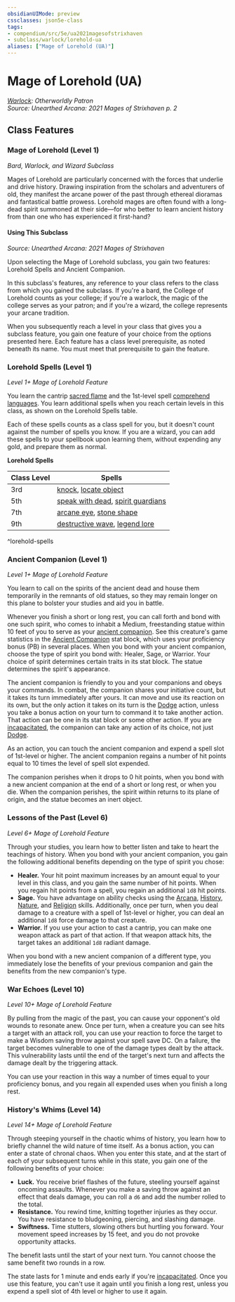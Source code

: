 ```yaml
---
obsidianUIMode: preview
cssclasses: json5e-class
tags:
- compendium/src/5e/ua2021magesofstrixhaven
- subclass/warlock/lorehold-ua
aliases: ["Mage of Lorehold (UA)"]
---
```

# Mage of Lorehold (UA)
*[Warlock](warlock.md): Otherworldly Patron*  
*Source: Unearthed Arcana: 2021 Mages of Strixhaven p. 2*  


## Class Features

### Mage of Lorehold (Level 1)

*Bard, Warlock, and Wizard Subclass*

Mages of Lorehold are particularly concerned with the forces that underlie and drive history. Drawing inspiration from the scholars and adventurers of old, they manifest the arcane power of the past through ethereal dioramas and fantastical battle prowess. Lorehold mages are often found with a long-dead spirit summoned at their side—for who better to learn ancient history from than one who has experienced it first-hand?

#### Using This Subclass
_Source: Unearthed Arcana: 2021 Mages of Strixhaven_

Upon selecting the Mage of Lorehold subclass, you gain two features: Lorehold Spells and Ancient Companion.

In this subclass's features, any reference to your class refers to the class from which you gained the subclass. If you're a bard, the College of Lorehold counts as your college; if you're a warlock, the magic of the college serves as your patron; and if you're a wizard, the college represents your arcane tradition.

When you subsequently reach a level in your class that gives you a subclass feature, you gain one feature of your choice from the options presented here. Each feature has a class level prerequisite, as noted beneath its name. You must meet that prerequisite to gain the feature.

### Lorehold Spells (Level 1)

*Level 1+ Mage of Lorehold Feature*

You learn the cantrip [sacred flame](/Systems/5e/spells/sacred-flame.md) and the 1st-level spell [comprehend languages](/Systems/5e/spells/comprehend-languages.md). You learn additional spells when you reach certain levels in this class, as shown on the Lorehold Spells table.

Each of these spells counts as a class spell for you, but it doesn't count against the number of spells you know. If you are a wizard, you can add these spells to your spellbook upon learning them, without expending any gold, and prepare them as normal.

**Lorehold Spells**

| Class Level | Spells |
|-------------|--------|
| 3rd | [knock](/Systems/5e/spells/knock.md), [locate object](/Systems/5e/spells/locate-object.md) |
| 5th | [speak with dead](/Systems/5e/spells/speak-with-dead.md), [spirit guardians](/Systems/5e/spells/spirit-guardians.md) |
| 7th | [arcane eye](/Systems/5e/spells/arcane-eye.md), [stone shape](/Systems/5e/spells/stone-shape.md) |
| 9th | [destructive wave](/Systems/5e/spells/destructive-wave.md), [legend lore](/Systems/5e/spells/legend-lore.md) |
^lorehold-spells

### Ancient Companion (Level 1)

*Level 1+ Mage of Lorehold Feature*

You learn to call on the spirits of the ancient dead and house them temporarily in the remnants of old statues, so they may remain longer on this plane to bolster your studies and aid you in battle.

Whenever you finish a short or long rest, you can call forth and bond with one such spirit, who comes to inhabit a Medium, freestanding statue within 10 feet of you to serve as your [ancient companion](/Systems/5e/bestiary/construct/ancient-companion-ua2021magesofstrixhaven.md). See this creature's game statistics in the [Ancient Companion](/Systems/5e/bestiary/construct/ancient-companion-ua2021magesofstrixhaven.md) stat block, which uses your proficiency bonus (PB) in several places. When you bond with your ancient companion, choose the type of spirit you bond with: Healer, Sage, or Warrior. Your choice of spirit determines certain traits in its stat block. The statue determines the spirit's appearance.

The ancient companion is friendly to you and your companions and obeys your commands. In combat, the companion shares your initiative count, but it takes its turn immediately after yours. It can move and use its reaction on its own, but the only action it takes on its turn is the [Dodge](/Systems/5e/rules/actions.md#Dodge) action, unless you take a bonus action on your turn to command it to take another action. That action can be one in its stat block or some other action. If you are [incapacitated](/Systems/5e/rules/conditions.md#incapacitated), the companion can take any action of its choice, not just [Dodge](/Systems/5e/rules/actions.md#Dodge).

As an action, you can touch the ancient companion and expend a spell slot of 1st-level or higher. The ancient companion regains a number of hit points equal to 10 times the level of spell slot expended.

The companion perishes when it drops to 0 hit points, when you bond with a new ancient companion at the end of a short or long rest, or when you die. When the companion perishes, the spirit within returns to its plane of origin, and the statue becomes an inert object.

### Lessons of the Past (Level 6)

*Level 6+ Mage of Lorehold Feature*

Through your studies, you learn how to better listen and take to heart the teachings of history. When you bond with your ancient companion, you gain the following additional benefits depending on the type of spirit you chose:

- **Healer.** Your hit point maximum increases by an amount equal to your level in this class, and you gain the same number of hit points. When you regain hit points from a spell, you regain an additional `1d8` hit points.  
- **Sage.** You have advantage on ability checks using the [Arcana](/Systems/5e/rules/skills.md#Arcana), [History](/Systems/5e/rules/skills.md#History), [Nature](/Systems/5e/rules/skills.md#Nature), and [Religion](/Systems/5e/rules/skills.md#Religion) skills. Additionally, once per turn, when you deal damage to a creature with a spell of 1st-level or higher, you can deal an additional `1d8` force damage to that creature.  
- **Warrior.** If you use your action to cast a cantrip, you can make one weapon attack as part of that action. If that weapon attack hits, the target takes an additional `1d8` radiant damage.  

When you bond with a new ancient companion of a different type, you immediately lose the benefits of your previous companion and gain the benefits from the new companion's type.

### War Echoes (Level 10)

*Level 10+ Mage of Lorehold Feature*

By pulling from the magic of the past, you can cause your opponent's old wounds to resonate anew. Once per turn, when a creature you can see hits a target with an attack roll, you can use your reaction to force the target to make a Wisdom saving throw against your spell save DC. On a failure, the target becomes vulnerable to one of the damage types dealt by the attack. This vulnerability lasts until the end of the target's next turn and affects the damage dealt by the triggering attack.

You can use your reaction in this way a number of times equal to your proficiency bonus, and you regain all expended uses when you finish a long rest.

### History's Whims (Level 14)

*Level 14+ Mage of Lorehold Feature*

Through steeping yourself in the chaotic whims of history, you learn how to briefly channel the wild nature of time itself. As a bonus action, you can enter a state of chronal chaos. When you enter this state, and at the start of each of your subsequent turns while in this state, you gain one of the following benefits of your choice:

- **Luck.** You receive brief flashes of the future, steeling yourself against oncoming assaults. Whenever you make a saving throw against an effect that deals damage, you can roll a `d6` and add the number rolled to the total.  
- **Resistance.** You rewind time, knitting together injuries as they occur. You have resistance to bludgeoning, piercing, and slashing damage.  
- **Swiftness.** Time stutters, slowing others but hurtling you forward. Your movement speed increases by 15 feet, and you do not provoke opportunity attacks.  

The benefit lasts until the start of your next turn. You cannot choose the same benefit two rounds in a row.

The state lasts for 1 minute and ends early if you're [incapacitated](/Systems/5e/rules/conditions.md#incapacitated). Once you use this feature, you can't use it again until you finish a long rest, unless you expend a spell slot of 4th level or higher to use it again.